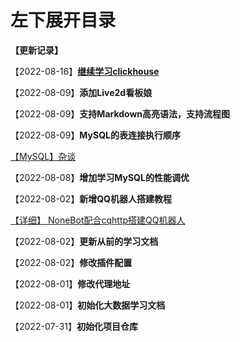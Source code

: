 # 左下展开目录

**【更新记录】**

【2022-08-16】**[继续学习clickhouse](cxy/大数据/clickhouse?id=客户端)**

【2022-08-09】**添加Live2d看板娘**

【2022-08-09】**支持Markdown高亮语法，支持流程图**

【2022-08-09】**MySQL的表连接执行顺序**

[【MySQL】杂谈](cxy/日常记录/杂谈?id=mysql-查询性能分析)

【2022-08-08】**增加学习MySQL的性能调优**

【2022-08-02】**新增QQ机器人搭建教程**

[【详细】 NoneBot配合cqhttp搭建QQ机器人](学习记录/NoneBot的搭建与使用.md)

【2022-08-02】**更新从前的学习文档**

【2022-08-02】**修改插件配置**

【2022-08-01】**修改代理地址**

【2022-08-01】**初始化大数据学习文档**

【2022-07-31】**初始化项目仓库**
